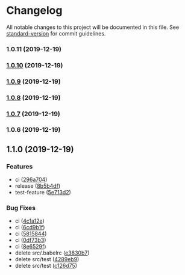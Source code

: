 # Changelog

All notable changes to this project will be documented in this file. See [standard-version](https://github.com/conventional-changelog/standard-version) for commit guidelines.

### 1.0.11 (2019-12-19)

### [1.0.10](https://github.com/yeojongki/cn-parse-address/compare/v1.0.9...v1.0.10) (2019-12-19)

### [1.0.9](https://github.com/yeojongki/cn-parse-address/compare/v1.0.8...v1.0.9) (2019-12-19)

### [1.0.8](https://github.com/yeojongki/cn-parse-address/compare/v1.0.7...v1.0.8) (2019-12-19)

### [1.0.7](https://github.com/yeojongki/cn-parse-address/compare/v1.0.6...v1.0.7) (2019-12-19)

### 1.0.6 (2019-12-19)

## 1.1.0 (2019-12-19)


### Features

* ci ([296a704](https://github.com/yeojongki/cn-parse-address/commit/296a704818c954daffe58800a6f3312f49ad181e))
* release ([8b5b4df](https://github.com/yeojongki/cn-parse-address/commit/8b5b4df9ac7088d2e81b704619d855b21bcb42d5))
* test-feature ([5e713d2](https://github.com/yeojongki/cn-parse-address/commit/5e713d21841cdc91f632ec70ca007b916b71c10f))


### Bug Fixes

* ci ([4c1a12e](https://github.com/yeojongki/cn-parse-address/commit/4c1a12e926b15e794df0026755c2d0b018f4214d))
* ci ([6cd9b1f](https://github.com/yeojongki/cn-parse-address/commit/6cd9b1f4220e825ece78d050f7c5ba8ace90870e))
* ci ([5815844](https://github.com/yeojongki/cn-parse-address/commit/581584419b92d9200654543289df80571aeb6a49))
* ci ([0df73b3](https://github.com/yeojongki/cn-parse-address/commit/0df73b36b23d3fa688c391dfdb6bb90f43a63073))
* ci ([8e6529f](https://github.com/yeojongki/cn-parse-address/commit/8e6529f65f0da4db311cd66394f34ebe04cbac21))
* delete src/.babelrc ([e3830b7](https://github.com/yeojongki/cn-parse-address/commit/e3830b7010d4f81c40c0f447886be5381c26cd07))
* delete src/test ([4289eb9](https://github.com/yeojongki/cn-parse-address/commit/4289eb91f217b8cc2915498adfcac0f1e579d298))
* delete src/test ([c126d75](https://github.com/yeojongki/cn-parse-address/commit/c126d75deeaf460da732af70479ae52fc9e9c21e))
